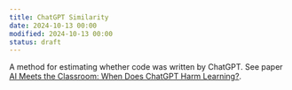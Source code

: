 ```yaml
---
title: ChatGPT Similarity
date: 2024-10-13 00:00
modified: 2024-10-13 00:00
status: draft
---
```


A method for estimating whether code was written by ChatGPT. See paper [AI Meets the Classroom: When Does ChatGPT Harm Learning?](../reference/papers/ai-meets-the-classroom-when-does-chatgpt-harm-learning.md).
